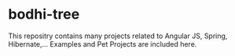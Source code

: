 # bodhi-tree
This repositry contains many projects related to Angular JS, Spring, Hibernate,... Examples and Pet Projects are included here. 

